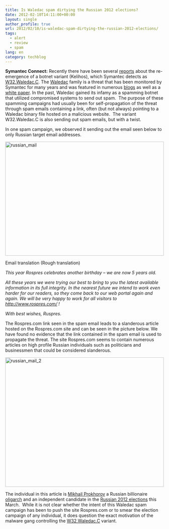 ```yaml
---
title: Is Waledac spam dirtying the Russian 2012 elections?
date: 2012-02-10T14:11:00+00:00
layout: single
author_profile: true
url: 2012/02/10/is-waledac-spam-dirtying-the-russian-2012-elections/
tags:
  - alert
  - review
  - spam
lang: en
category: techblog
---
```

**Symantec Connect:** Recently there have been several [reports](http://blogs.technet.com/b/microsoft_blog/archive/2012/02/03/update-on-kelihos-botnet-and-new-related-malware.aspx) about the re-emergence of a botnet variant (Kelihos), which Symantec detects as [W32.Waledac.C](http://www.symantec.com/security_response/writeup.jsp?docid=2012-020814-3639-99&om_rssid=sr-latestthreats30days). The [Waledac](http://www.symantec.com/security_response/writeup.jsp?docid=2008-122308-1429-99&tabid=2) family is a threat that has been monitored by Symantec for many years and was featured in numerous [blogs](http://www.symantec.com/connect/blog-tags/w32waledac) as well as a [white paper](http://www.symantec.com/content/en/us/enterprise/media/security_response/whitepapers/W32_Waledac.pdf). In the past, Waledac gained its infamy as a spamming botnet that utilized compromised systems to send out spam.  The purpose of these spamming campaigns had usually been for self-propagation of the threat through spam emails containing a link, often (but not always) pointing to a Waledac binary file hosted on a malicious website.  The variant W32.Waledac.C is also sending out spam emails, but with a twist. 

In one spam campaign, we observed it sending out the email seen below to only Russian target email addresses. 

[<img title="russian_mail" border="0" alt="russian_mail" src="http://lh4.ggpht.com/-A9_Bw5SkQys/TzUeiA9CraI/AAAAAAAAEp0/6bKVIcTON_Y/russian_mail_thumb%25255B1%25255D.jpg?imgmax=800" width="504" height="361" />](http://lh6.ggpht.com/-kd6UW2UQ4m4/TzUedx01I0I/AAAAAAAAEps/cWqeSHcIbGc/s1600-h/russian_mail%25255B3%25255D.jpg) 

Email translation (Rough translation) 

_This year Rospres celebrates another birthday – we are now 5 years old._ 

_All these years we were trying our best to bring to you the latest available information in its full integrity. In the nearest future we intend to work even harder for our readers, so they come back to our web portal again and again. We will be very happy to work for all visitors to <http://www.rospres.com/> !_ 

_With best wishes, Ruspres._ 

The Rospres.com link seen in the spam email leads to a slanderous article hosted on the Rospres.com site and can be seen in the picture below. We have found no evidence that the link contained in the spam email is used to propagate the threat. The site Rospres.com seems to contain numerous articles on high profile Russian individuals such as politicians and businessmen that could be considered slanderous. 

[<img title="russian_mail_2" border="0" alt="russian_mail_2" src="http://lh6.ggpht.com/-w4hww9dadtg/TzUem4BtJiI/AAAAAAAAEqE/23VqxSlizNA/russian_mail_2_thumb%25255B1%25255D.jpg?imgmax=800" width="504" height="410" />](http://lh5.ggpht.com/-JCBJ0PIn5yU/TzUekaBedbI/AAAAAAAAEp8/hYWrpWfMcv8/s1600-h/russian_mail_2%25255B3%25255D.jpg) 

The individual in this article is [Mikhail Prokhorov](http://en.wikipedia.org/wiki/Mikhail_Prokhorov) a Russian billionaire [oligarch](http://en.wikipedia.org/wiki/Oligarch) and an independent candidate in the [Russian 2012 elections](http://en.wikipedia.org/wiki/Russian_presidential_election,_2012) this March.  While it is not clear whether the intent of this Waledac spam campaign has been to push the site Rospres.com or to smear the election campaign of any individual, it does question the exact motivation of the malware gang controlling the [W32.Waledac.C](http://www.symantec.com/security_response/writeup.jsp?docid=2012-020814-3639-99&om_rssid=sr-latestthreats30days) variant.